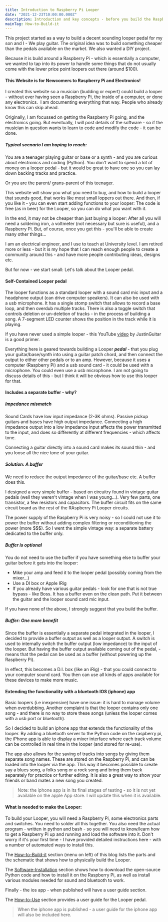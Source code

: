 ```yaml
---
title: Introduction to Raspberry Pi Looper
date: "2021-12-23T10:00:00.000Z"
description: Introduction and key concepts - before you build the Raspberry Pi Looper
mainTag: How-to-Build-it
---
```


This project started as a way to build a decent sounding looper pedal for my son and I - We play guitar. The original idea was to build something cheaper than the pedals available on the market.  We also wanted a DIY project.   

Because it is build around a Raspberry Pi - which is essentially a computer, we wanted to tap into its power to handle some things that do not usually come with the lower price point loopers out there (around $100). 

#### This Website is for Newcomers to Raspberry Pi and Electronics!

I created this website so a musician (budding or expert) could build a looper - without ever having seen a Raspberry Pi, the inside of a computer, or done any electronics.  I am documenting everything that way.  People who already know this can skip ahead.

Originally, I am focussed on getting the Raspberry Pi going, and the electronics going.  But eventually, I will post details of the software - so if the musician in question wants to learn to code and modify the code - it can be done.

##### Typical scenario I am hoping to reach:

You are a teenager playing guitar or base or a synth - and you are curious about electronics and coding (Python).  You don't want to spend a lot of money on a looper pedal - but it would be great to have one so you can lay down backing tracks and practice.

Or you are the parent/ grans-parent of this teenager.  

This website will show you what you need to buy, and how to build a looper that sounds good, that works like most small loppers out there.  And then, if you like it - you can even start adding functions to your looper:  The code is free (as in beer) for the Looper, so you can do what you want with it.

In the end, it may not be cheaper than just buying a looper: After all you will need a soldering iron, a voltmeter (not necessary but sure is useful), and a Raspberry Pi.  But, of course, once you get this - you'll be able to create many other things...

I am an electrical engineer, and I use to teach at University level.  I am retired more or less - but it is my hope that I can reach enough people to create a community around this - and have more people contributing ideas, designs etc. 

But for now - we start small: Let's talk about the Looper pedal.

#### Self-Contained Looper pedal

The looper functions as a standard looper with a sound card mic input and a headphone output (can drive computer speakers).  It can also be used with a usb microphone. It has a single stomp switch that allows to record a base loop, and then overdub multiple tracks.  There is also a toggle switch that controls deletion  or un-deletion of tracks - in the process of building a song. A 7-segment LED counter shows the position in the track while it is playing.

If you have never used a simple looper - this  YouTube [video](https://www.youtube.com/watch?v=Gd0NhglZWtw) by JustinGuitar is a good primer.

Everything here is geared towards building a Looper ***pedal*** - that you plug your guitar/base/synth into using a guitar patch chord, and then connect the output to either other pedals or to an amp. However, because it uses a computer (Raspberry Pi) and a usb sound card - it could be used with a microphone.  You could even use a usb microphone.  I am not going to discuss details of this - but I think it will be obvious how to use this looper for that.

#### Includes a separate buffer - why?

##### Impedance mismatch
Sound Cards have low input impedance (2-3K ohms). Passive pickup guitars and bases have high output impedance. Connecting a high impedance output into a low impedance input affects the power transmitted to the input, and does so differently at different frequencies - which affects tone.  

Connecting a guitar directly into a sound card makes its sound thin - and you loose all the nice tone of your guitar.

##### Solution: A buffer

We need to reduce the output impedance of the guitar/base etc.  A buffer does this.

I designed a very simple buffer - based on circuitry found in vintage guitar pedals (well they weren't vintage when I was young...). Very few parts, one transistor, a few resistors and capacitors.  The buffer circuit fits on the same circuit board as the rest of the RAspberry Pi Looper circuits.  

The power supply of the Raspberry Pi is very noisy - so I could not use it to power the buffer without adding complex filtering or reconditioning the power (more $$$).  So I went the simple vintage way: a separate battery dedicated to the buffer only.

##### Buffer is optional

You do not need to use the buffer if you have something else to buffer your guitar before it gets into the looper:
- Mike your amp and feed it to the looper pedal (possibly coming from the mixer...)
- Use a DI box or Apple IRig
- If you already have various guitar pedals - look for one that is not true bypass - like Boss.  It has a buffer even on the clean path. Put it between the guitar and the looper sound card mic input.

If you have none of the above, I strongly suggest that you build the buffer.  

##### Buffer: One more benefit

Since the buffer is essentially a separate pedal integrated in the looper, I decided to provide a buffer output as well as a looper output.  A switch is used to internally switch the buffer output (low impedance) to the input of the looper.  But having the buffer output available coming out of the pedal,  - means that the pedal can be used as a buffer (without powering up the Raspberry Pi).  

In effect, this becomes a D.I. box (like an iRig) - that you could connect to your computer sound card. You then can use all kinds of apps available for these devices to make more music.

#### Extending the functionality with a bluetooth IOS (iphone) app

Basic loopers (i.e inexpensive) have one issue: it is hard to manage  volume when overdubbing.  Another complaint is that the looper contains only one song - and there is no way to store these songs (unless the looper comes with a usb port or bluetooth).

So I decided to build an iphone app that extends the functionality of the looper.  By adding a bluetooth server to the Python code on the raspberry pi, the iPhone app is able to display a mixer interface where each track volume can be controlled in real time in the looper (and stored for re-use).

The app also allows for the saving of tracks into songs by giving them separate song names.   These are stored on the Raspberry Pi, and can be loaded into the looper via the app.  This way it becomes possible to create say a blues song, a folks song or a rock song and bring them back separately for practice or further editing. It is also a great way to show your friends or band mates a new song you created.

> Note: the iphone app is in its final stages of testing - so it is not yet available on the apple App store. I will update this when it is available.

#### What is needed to make the Looper:

To build your Looper, you will need a Raspberry Pi, some electronics parts and switches. You need to solder all this together. You also need the actual program - written in python and bash - so you will need to know/learn how to get a Raspberry Pi up and running and load the software into it.  Don't worry if it's your first time - I have provided detailed instructions here - with a number of automated ways to install this.

The [How-to-Build-it](/Looper/How-to-Build-it-circuit-schematics/) section (menu on left) of this blog lists the parts and the schematic that shows how to physically build the Looper.

The [Software-Installation](/Looper/Software-Installation-Raspberry-Pi-Automated/) section shows how to download the open-source Python code and how to install it on the Raspberry Pi, as well as install various modules needed for sound and bluetooth to work.

Finally - the ios app - when published will have a user guide section.

The [How-to-Use](/Looper/How-to-Use-User-Guide/) section provides a user guide for the Looper pedal.
> When the iphone app is published - a user guide for the iphone app will also be included here. 






